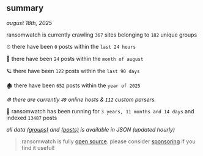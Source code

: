 
## summary
_august 18th, 2025_

ransomwatch is currently crawling `367` sites belonging to `182` unique groups

⏲ there have been `0` posts within the `last 24 hours`

🦈 there have been `24` posts within the `month of august`

🪐 there have been `122` posts within the `last 90 days`

🏚 there have been `652` posts within the `year of 2025`

_⚙️ there are currently `49` online hosts & `112` custom parsers._

🦕 ransomwatch has been running for `3 years, 11 months and 14 days` and indexed `13487` posts

_all data  [(groups)](http://ransomwhat.telemetry.ltd/groups) and [(posts)](http://ransomwhat.telemetry.ltd/posts) is available in JSON (updated hourly)_

> ransomwatch is fully [open source](https://github.com/joshhighet/ransomwatch#ransomwatch--). please consider [sponsoring](https://github.com/sponsors/joshhighet) if you find it useful!
